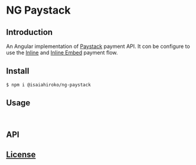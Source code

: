 # NG Paystack

## Introduction
An Angular implementation of [Paystack](https://developers.paystack.co/) payment API. It con be configure to use the [Inline](https://developers.paystack.co/reference#paystack-inline-x) and [Inline Embed](https://developers.paystack.co/reference#paystack-inline-embed) payment flow. 

## Install
```
$ npm i @isaiahiroko/ng-paystack
```

## Usage
```


```
## API

## [License](./LICENSE.md)